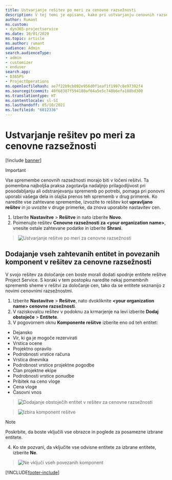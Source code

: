 ```yaml
---
title: Ustvarjanje rešitev po meri za cenovne razsežnosti
description: V tej temi je opisano, kako pri ustvarjanju cenovnih razsežnosti po meri ustvarite rešitev po meri.
author: Rumant
ms.custom:
- dyn365-projectservice
ms.date: 10/01/2020
ms.topic: article
ms.author: rumant
audience: Admin
search.audienceType:
- admin
- customizer
- enduser
search.app:
- D365PS
- ProjectOperations
ms.openlocfilehash: ae7f22b9cb092e956d0f1eaf1f1997c8e97392f4
ms.sourcegitcommit: 40f68387f594180af64a5e5c748b6efa188bd300
ms.translationtype: HT
ms.contentlocale: sl-SI
ms.lasthandoff: 05/10/2021
ms.locfileid: "6012336"
---
```

# <a name="create-custom-solutions-for-pricing-dimensions"></a>Ustvarjanje rešitev po meri za cenovne razsežnosti

[!include [banner](../includes/psa-now-project-operations.md)]

> [!IMPORTANT]
> Vse spremembe cenovnih razsežnosti morajo biti v ločeni rešitvi. Ta pomembna najboljša praksa zagotavlja nadaljnjo prilagodljivost pri posodabljanju ali odstranjevanju sprememb po potrebi, pomaga pri ponovni uporabi vašega dela in olajša prenos teh sprememb v drug primerek. Ko naredite vse zahtevane spremembe, izvozite to rešitev kot **upravljano rešitev** in jo uvozite v druge primerke, da znova uporabite nastavitev cen.

1. Izberite **Nastavitve** > **Rešitve** in nato izberite **Novo**. 
2. Poimenujte rešitev **Cenovne razsežnosti za \<your organization name>**, vnesite ostale zahtevane podatke in izberite **Shrani**.

> ![Ustvarjanje rešitve po meri za cenovne razsežnosti](media/Creation-of-custom-pricing-dimension-solution.PNG)
  
## <a name="add-all-required-entities-and-related-components-to-the-pricing-dimension-solution"></a>Dodajanje vseh zahtevanih entitet in povezanih komponent v rešitev za cenovne razsežnosti
V svojo rešitev za določanje cen boste morali dodati spodnje entitete rešitve Project Service. S koraki v tem postopku naredite nekaj pomembnih sprememb sheme v rešitvi za določanje cen, tako da se entitete seznanijo z novimi cenovnimi razsežnostmi.

1. Izberite **Nastavitve** > **Rešitve**, nato dvokliknite **\<your organization name> cenovne razsežnosti**. 
2. V raziskovalcu rešitev v podoknu za krmarjenje na levi izberite **Dodaj obstoječe** > **Entitete**.
3. V pogovornem oknu **Komponente rešitve** izberite eno od teh entitet:

- Dejansko
- Vir, ki ga je mogoče rezervirati
- Vrstica ocene
- Projektno opravilo
- Podrobnosti vrstice računa
- Vrstica dnevnika
- Podrobnost vrstice projektne pogodbe
- Član projektne ekipe
- Podrobnosti vrstice ponudbe
- Pribitek na ceno vloge
- Cena vloge 
- Časovni vnos 

> ![Dodajanje obstoječih entitet v rešitev za cenovne razsežnosti](media/Existing-entities-to-PD-solution.png)

> ![Izbira komponent rešitve](media/Dimension-Components.png)

> [!NOTE]
> Poskrbite, da boste vključili vse obrazce in poglede za posamezne izbrane entitete.

4. Ko ste pozvani, da vključite vse odvisne entitete za izbrane entitete, izberite **Ne**.

> ![Ne vključi vseh povezanih komponent](media/Do-not-include-required.png)




[!INCLUDE[footer-include](../includes/footer-banner.md)]